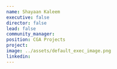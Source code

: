 ```yaml
---
name: Shayaan Kaleem
executive: false
director: false
lead: false
community_manager:   
position: CGA Projects
project:  
image: ../assets/default_exec_image.png
linkedin: 
---
```

